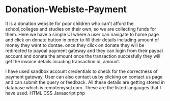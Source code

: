 # Donation-Webiste-Payment
It is a donation website for poor children who can't afford the school,colleges and studies on their own, so we are collecting funds for them.
Here we have a simple UI where a user can navigate to home page and click on donate button in order to fill their details including amount of money they want to dontae.
once they click on donate they will be redirected to payoal payment gateway and they can login from their paypal account and donate the amount once the transaction succesfully they will get the invoice details incuding transaction id, amount.

I have used sandbox account credentials to check for the correctness of payment gateway,
User can also contact us by clicking on contact us page and can submit the query or feedback.
All these details are getting stored in database which is remotemysql.com.
These are the listed langauges that I have used.
HTML
CSS
Javascript 
php
